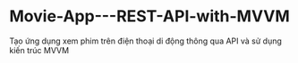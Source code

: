 # Movie-App---REST-API-with-MVVM
Tạo ứng dụng xem phim trên điện thoại di động thông qua API và sử dụng kiến trúc MVVM
